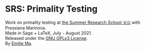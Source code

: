 # SRS: Primality Testing
Work on primality testing at [the Summer Research School 🇧🇬](http://www.math.bas.bg/srs/newsite/srs/) with Pressiana Marinova.  
Made in Sage + LaTeX, July - August 2021.  
Released under the [GNU GPLv3 License](./LICENSE).  
By [Emilie Ma](https://kewbi.sh/).  
